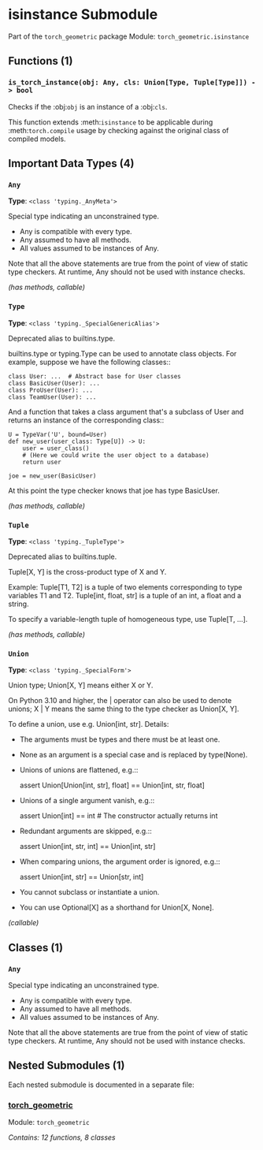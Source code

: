 # isinstance Submodule

Part of the `torch_geometric` package
Module: `torch_geometric.isinstance`

## Functions (1)

### `is_torch_instance(obj: Any, cls: Union[Type, Tuple[Type]]) -> bool`

Checks if the :obj:`obj` is an instance of a :obj:`cls`.

This function extends :meth:`isinstance` to be applicable during
:meth:`torch.compile` usage by checking against the original class of
compiled models.

## Important Data Types (4)

### `Any`
**Type**: `<class 'typing._AnyMeta'>`

Special type indicating an unconstrained type.

- Any is compatible with every type.
- Any assumed to have all methods.
- All values assumed to be instances of Any.

Note that all the above statements are true from the point of view of
static type checkers. At runtime, Any should not be used with instance
checks.

*(has methods, callable)*

### `Type`
**Type**: `<class 'typing._SpecialGenericAlias'>`

Deprecated alias to builtins.type.

builtins.type or typing.Type can be used to annotate class objects.
For example, suppose we have the following classes::

    class User: ...  # Abstract base for User classes
    class BasicUser(User): ...
    class ProUser(User): ...
    class TeamUser(User): ...

And a function that takes a class argument that's a subclass of
User and returns an instance of the corresponding class::

    U = TypeVar('U', bound=User)
    def new_user(user_class: Type[U]) -> U:
        user = user_class()
        # (Here we could write the user object to a database)
        return user

    joe = new_user(BasicUser)

At this point the type checker knows that joe has type BasicUser.

*(has methods, callable)*

### `Tuple`
**Type**: `<class 'typing._TupleType'>`

Deprecated alias to builtins.tuple.

Tuple[X, Y] is the cross-product type of X and Y.

Example: Tuple[T1, T2] is a tuple of two elements corresponding
to type variables T1 and T2.  Tuple[int, float, str] is a tuple
of an int, a float and a string.

To specify a variable-length tuple of homogeneous type, use Tuple[T, ...].

*(has methods, callable)*

### `Union`
**Type**: `<class 'typing._SpecialForm'>`

Union type; Union[X, Y] means either X or Y.

On Python 3.10 and higher, the | operator
can also be used to denote unions;
X | Y means the same thing to the type checker as Union[X, Y].

To define a union, use e.g. Union[int, str]. Details:
- The arguments must be types and there must be at least one.
- None as an argument is a special case and is replaced by
  type(None).
- Unions of unions are flattened, e.g.::

    assert Union[Union[int, str], float] == Union[int, str, float]

- Unions of a single argument vanish, e.g.::

    assert Union[int] == int  # The constructor actually returns int

- Redundant arguments are skipped, e.g.::

    assert Union[int, str, int] == Union[int, str]

- When comparing unions, the argument order is ignored, e.g.::

    assert Union[int, str] == Union[str, int]

- You cannot subclass or instantiate a union.
- You can use Optional[X] as a shorthand for Union[X, None].

*(callable)*

## Classes (1)

### `Any`

Special type indicating an unconstrained type.

- Any is compatible with every type.
- Any assumed to have all methods.
- All values assumed to be instances of Any.

Note that all the above statements are true from the point of view of
static type checkers. At runtime, Any should not be used with instance
checks.

## Nested Submodules (1)

Each nested submodule is documented in a separate file:

### [torch_geometric](./isinstance/torch_geometric.md)
Module: `torch_geometric`

*Contains: 12 functions, 8 classes*
